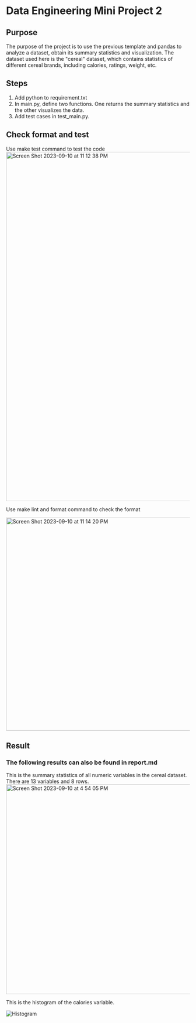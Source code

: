 # Data Engineering Mini Project 2
## Purpose
The purpose of the project is to use the previous template and pandas to analyze a dataset, obtain its summary statistics and visualization. The dataset used here is the "cereal" dataset, which contains statistics of different cereal brands, including calories, ratings, weight, etc.

## Steps
1. Add python to requirement.txt
2. In main.py, define two functions. One returns the summary statistics and the other visualizes the data.
3. Add test cases in test_main.py. 

## Check format and test
Use make test command to test the code
<img width="954" alt="Screen Shot 2023-09-10 at 11 12 38 PM" src="https://github.com/nogibjj/KatherineT.W2/assets/143833511/31148657-b039-411b-b216-1c593fb48600">

Use make lint and format command to check the format


<img width="582" alt="Screen Shot 2023-09-10 at 11 14 20 PM" src="https://github.com/nogibjj/KatherineT.W2/assets/143833511/045bb7e5-37da-4b97-9c20-2ad734453bc0">


## Result
### The following results can also be found in report.md
This is the summary statistics of all numeric variables in the cereal dataset. There are 13 variables and 8 rows. 
<img width="573" alt="Screen Shot 2023-09-10 at 4 54 05 PM" src="https://github.com/nogibjj/KatherineT.W2/assets/143833511/5e2ed863-c0c6-41e1-b8ff-45431ae33650">

This is the histogram of the calories variable. 

![Histogram](https://github.com/nogibjj/KatherineT.W2/assets/143833511/f400a3a4-8163-487b-9755-2447c46e0800)
 
